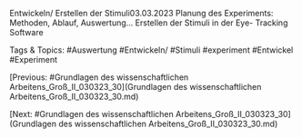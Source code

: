 Entwickeln/ Erstellen der Stimuli03.03.2023
Planung des Experiments: 
Methoden, Ablauf, Auswertung…
Erstellen der Stimuli in der Eye-
Tracking Software

   Tags & Topics:
   #Auswertung
   #Entwickeln/
   #Stimuli
   #experiment
   #Entwickel
   #Experiment

[Previous: #Grundlagen des wissenschaftlichen Arbeitens_Groß_II_030323_30](Grundlagen des wissenschaftlichen Arbeitens_Groß_II_030323_30.md)

[Next: #Grundlagen des wissenschaftlichen Arbeitens_Groß_II_030323_30](Grundlagen des wissenschaftlichen Arbeitens_Groß_II_030323_30.md)